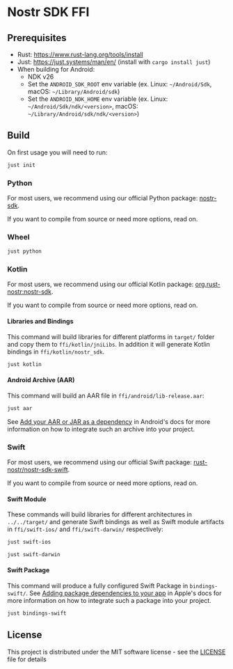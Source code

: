 # Nostr SDK FFI

## Prerequisites

* Rust: https://www.rust-lang.org/tools/install
* Just: https://just.systems/man/en/ (install with `cargo install just`)
* When building for Android:
  * NDK v26
  * Set the `ANDROID_SDK_ROOT` env variable (ex. Linux: `~/Android/Sdk`, macOS: `~/Library/Android/sdk`)
  * Set the `ANDROID_NDK_HOME` env variable (ex. Linux: `~/Android/Sdk/ndk/<version>`, macOS: `~/Library/Android/sdk/ndk/<version>`)

## Build

On first usage you will need to run:

```bash
just init
```

### Python

For most users, we recommend using our official Python package: [nostr-sdk](https://pypi.org/project/nostr-sdk/).

If you want to compile from source or need more options, read on.

### Wheel

```bash
just python
```

### Kotlin

For most users, we recommend using our official Kotlin package: [org.rust-nostr:nostr-sdk](https://central.sonatype.com/artifact/org.rust-nostr/nostr-sdk/).

If you want to compile from source or need more options, read on.

#### Libraries and Bindings

This command will build libraries for different platforms in `target/` folder and copy them to `ffi/kotlin/jniLibs`.
In addition it will generate Kotlin bindings in `ffi/kotlin/nostr_sdk`.

```bash
just kotlin
```

#### Android Archive (AAR)

This command will build an AAR file in `ffi/android/lib-release.aar`:

```bash
just aar
```

See [Add your AAR or JAR as a dependency](https://developer.android.com/studio/projects/android-library#psd-add-aar-jar-dependency) in Android's docs for more information on how to integrate such an archive into your project.

### Swift

For most users, we recommend using our official Swift package: [rust-nostr/nostr-sdk-swift](https://github.com/rust-nostr/nostr-sdk-swift).

If you want to compile from source or need more options, read on.

#### Swift Module

These commands will build libraries for different architectures in `../../target/` and generate Swift bindings as well as Swift module artifacts in `ffi/swift-ios/` and `ffi/swift-darwin/` respectively:

```bash
just swift-ios
```

```bash
just swift-darwin
```

#### Swift Package

This command will produce a fully configured Swift Package in `bindings-swift/`.
See [Adding package dependencies to your app](https://developer.apple.com/documentation/xcode/adding-package-dependencies-to-your-app) in Apple's docs for more information on how to integrate such a package into your project.

```bash
just bindings-swift
```

## License

This project is distributed under the MIT software license - see the [LICENSE](../../LICENSE) file for details
